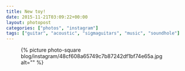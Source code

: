 ```yaml
---
title: New toy!
date: 2015-11-21T03:09:22+00:00
layout: photopost
categories: ["photos", "instagram"]
tags: ["guitar", "acoustic", "sigmaguitars", "music", "soundhole"]
---
```


<figure class="photo photo--square">
  {% picture photo-square blog/instagram/48cf608a65749c7b87242df1bf74e65a.jpg alt="" %}
</figure>


